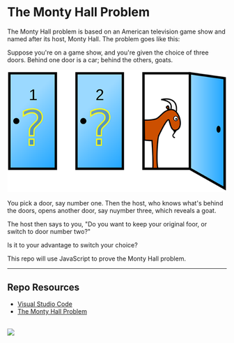 # The Monty Hall Problem

The Monty Hall problem is based on an American television game show and named after its host, Monty Hall. The problem goes like this:

Suppose you're on a game show, and you're given the choice of three doors. Behind one door is a car; behind the others, goats. 

![Month Hall Problem](_readme/monty-hall-doors.png)

You pick a door, say number one. Then the host, who knows what's behind the doors, opens another door, say nuymber three, which reveals a goat. 

The host then says to you, "Do you want to keep your original foor, or switch to door number two?"

Is it to your advantage to switch your choice?

This repo will use JavaScript to prove the Monty Hall problem.

***

## Repo Resources

* [Visual Studio Code](https://code.visualstudio.com/)
* [The Monty Hall Problem](https://www.youtube.com/watch?v=4Lb-6rxZxx0)

<br>
<a href="https://codeadam.ca">
<img src="https://cdn.codeadam.ca/images@1.0.0/codeadam-logo-coloured-horizontal.png" width="200">
</a>
